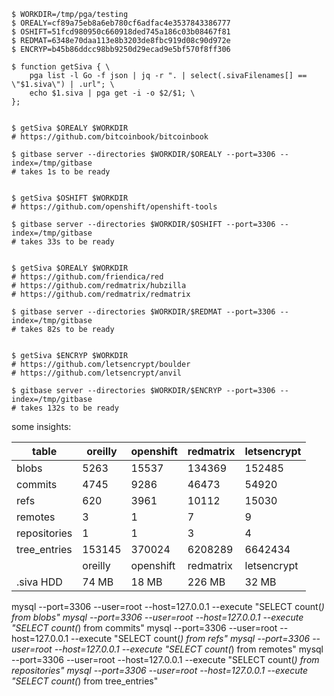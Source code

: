 ```shell
$ WORKDIR=/tmp/pga/testing
$ OREALY=cf89a75eb8a6eb780cf6adfac4e3537843386777
$ OSHIFT=51fcd980950c660918ded745a186c03b08467f81
$ REDMAT=6348e70daa113e8b3203de8fbc919d08c90d972e
$ ENCRYP=b45b86ddcc98bb9250d29ecad9e5bf570f8ff306

$ function getSiva { \
    pga list -l Go -f json | jq -r ". | select(.sivaFilenames[] == \"$1.siva\") | .url"; \
    echo $1.siva | pga get -i -o $2/$1; \
};


$ getSiva $OREALY $WORKDIR
# https://github.com/bitcoinbook/bitcoinbook

$ gitbase server --directories $WORKDIR/$OREALY --port=3306 --index=/tmp/gitbase
# takes 1s to be ready


$ getSiva $OSHIFT $WORKDIR
# https://github.com/openshift/openshift-tools

$ gitbase server --directories $WORKDIR/$OSHIFT --port=3306 --index=/tmp/gitbase
# takes 33s to be ready


$ getSiva $OREALY $WORKDIR
# https://github.com/friendica/red
# https://github.com/redmatrix/hubzilla
# https://github.com/redmatrix/redmatrix

$ gitbase server --directories $WORKDIR/$REDMAT --port=3306 --index=/tmp/gitbase
# takes 82s to be ready


$ getSiva $ENCRYP $WORKDIR
# https://github.com/letsencrypt/boulder
# https://github.com/letsencrypt/anvil

$ gitbase server --directories $WORKDIR/$ENCRYP --port=3306 --index=/tmp/gitbase
# takes 132s to be ready

```

some insights:

| table        | oreilly | openshift | redmatrix | letsencrypt |
|--------------|---------|-----------|-----------|-------------|
| blobs        |    5263 |     15537 |    134369 |      152485 |
| commits      |    4745 |      9286 |     46473 |       54920 |
| refs         |     620 |      3961 |     10112 |       15030 |
| remotes      |       3 |         1 |         7 |           9 |
| repositories |       1 |         1 |         3 |           4 |
| tree_entries |  153145 |    370024 |   6208289 |     6642434 |
|              | oreilly | openshift | redmatrix | letsencrypt |
| .siva HDD    |   74 MB |     18 MB |    226 MB |       32 MB |










mysql --port=3306 --user=root --host=127.0.0.1 --execute "SELECT count(*) from blobs"
mysql --port=3306 --user=root --host=127.0.0.1 --execute "SELECT count(*) from commits"
mysql --port=3306 --user=root --host=127.0.0.1 --execute "SELECT count(*) from refs"
mysql --port=3306 --user=root --host=127.0.0.1 --execute "SELECT count(*) from remotes"
mysql --port=3306 --user=root --host=127.0.0.1 --execute "SELECT count(*) from repositories"
mysql --port=3306 --user=root --host=127.0.0.1 --execute "SELECT count(*) from tree_entries"


